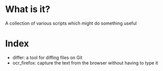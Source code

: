 # What is it?

A collection of various scripts which might do something useful

# Index

- differ: a tool for diffing files on Git
- ocr_firefox: capture the text from the browser without having to type it
